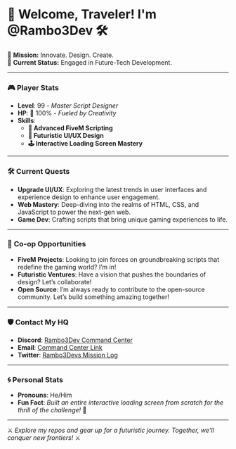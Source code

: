 # 👾 Welcome, Traveler! I'm @Rambo3Dev 🛠️

🌌 **Mission:** Innovate. Design. Create.  
🚀 **Current Status:** Engaged in Future-Tech Development.

---

### 🎮 **Player Stats**
- **Level**: 99 - *Master Script Designer*
- **HP**: 🔋 100% - *Fueled by Creativity*
- **Skills**:
  - **🚀 Advanced FiveM Scripting**
  - **🎨 Futuristic UI/UX Design**
  - **🕹️ Interactive Loading Screen Mastery**

---

### 🛠️ **Current Quests**
- **Upgrade UI/UX**: Exploring the latest trends in user interfaces and experience design to enhance user engagement.
- **Web Mastery**: Deep-diving into the realms of HTML, CSS, and JavaScript to power the next-gen web.
- **Game Dev**: Crafting scripts that bring unique gaming experiences to life.

---

### 🤝 **Co-op Opportunities**
- **FiveM Projects**: Looking to join forces on groundbreaking scripts that redefine the gaming world? I’m in!
- **Futuristic Ventures**: Have a vision that pushes the boundaries of design? Let’s collaborate!
- **Open Source**: I’m always ready to contribute to the open-source community. Let’s build something amazing together!

---

### 🛡️ **Contact My HQ**
- **Discord**: [Rambo3Dev Command Center](https://discord.gg/sMawDztCVq)
- **Email**: [Command Center Link](mailto:bwxaustralia@gmail.com)
- **Twitter**: [Rambo3Devs Mission Log](https://x.com/Rambo3Devs)

---

### 🌀 **Personal Stats**
- **Pronouns**: He/Him
- **Fun Fact**: *Built an entire interactive loading screen from scratch for the thrill of the challenge!* 🌟

---

⚔️ *Explore my repos and gear up for a futuristic journey. Together, we'll conquer new frontiers!* ⚔️
